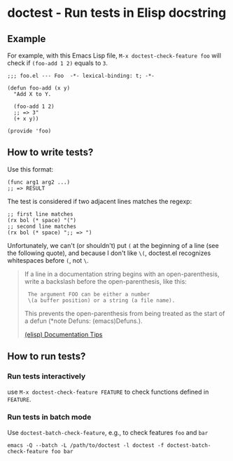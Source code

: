 # doctest - Run tests in Elisp docstring

## Example

For example, with this Emacs Lisp file, `M-x doctest-check-feature foo` will check if `(foo-add 1 2)` equals to `3`.

```emacs-lisp
;;; foo.el --- Foo  -*- lexical-binding: t; -*-

(defun foo-add (x y)
  "Add X to Y.

  (foo-add 1 2)
  ;; => 3"
  (+ x y))

(provide 'foo)
```

## How to write tests?

Use this format:

    (func arg1 arg2 ...)
    ;; => RESULT

The test is considered if two adjacent lines matches the regexp:

``` emacs-lisp
;; first line matches
(rx bol (* space) "(")
;; second line matches
(rx bol (* space) ";; => ")
```

Unfortunately, we can't (or shouldn't) put `(` at the beginning of a line (see
the following quote), and because I don't like `\(`, doctest.el recognizes
whitespaces before `(`, not `\`.

> If a line in a documentation string begins with an
> open-parenthesis, write a backslash before the open-parenthesis,
> like this:
>
>      The argument FOO can be either a number
>      \(a buffer position) or a string (a file name).
>
> This prevents the open-parenthesis from being treated as the start
> of a defun (*note Defuns: (emacs)Defuns.).
>
>
> [(elisp) Documentation Tips](https://www.gnu.org/software/emacs/manual/html_node/elisp/Documentation-Tips.html)

## How to run tests?

### Run tests interactively

use `M-x doctest-check-feature FEATURE` to check functions defined in `FEATURE`.

### Run tests in batch mode

Use `doctest-batch-check-feature`, e.g., to check features `foo` and `bar`

``` shell
emacs -Q --batch -L /path/to/doctest -l doctest -f doctest-batch-check-feature foo bar
```
